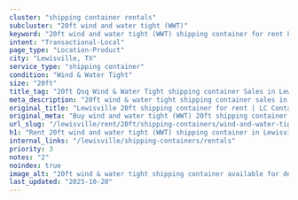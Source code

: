 ```yaml
---
cluster: "shipping container rentals"
subcluster: "20ft wind and water tight (WWT)"
keyword: "20ft wind and water tight (WWT) shipping container for rent Lewisville, TX"
intent: "Transactional-Local"
page_type: "Location-Product"
city: "Lewisville, TX"
service_type: "shipping container"
condition: "Wind & Water Tight"
size: "20ft"
title_tag: "20ft Qsq Wind & Water Tight shipping container Sales in Lewisville | LC Container"
meta_description: "20ft wind & water tight shipping container sales in Lewisville. Fast delivery, competitive pricing. Serving shipping containers area. Quote ID: HSE. Call (214) 524-4168 for your free quote today."
original_title: "Lewisville 20ft shipping container for rent | LC Container"
original_meta: "Buy wind and water tight (WWT) 20ft shipping container rent with local delivery in Lewisville, TX. LC Container — local Since 2003. Request a fast quote today."
url_slug: "/lewisville/rent/20ft/shipping-containers/wind-and-water-tight-wwt"
h1: "Rent 20ft wind and water tight (WWT) shipping container in Lewisville"
internal_links: "/lewisville/shipping-containers/rentals"
priority: 3
notes: "2"
noindex: true
image_alt: "20ft wind & water tight shipping container available for delivery in Lewisville"
last_updated: "2025-10-20"
---
```


<!-- TODO: Add unique city/inventory copy, images, and internal links here. -->
